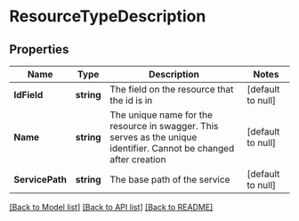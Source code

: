 # ResourceTypeDescription

## Properties
Name | Type | Description | Notes
------------ | ------------- | ------------- | -------------
**IdField** | **string** | The field on the resource that the id is in | [default to null]
**Name** | **string** | The unique name for the resource in swagger. This serves as the unique identifier. Cannot be changed after creation | [default to null]
**ServicePath** | **string** | The base path of the service | [default to null]

[[Back to Model list]](../README.md#documentation-for-models) [[Back to API list]](../README.md#documentation-for-api-endpoints) [[Back to README]](../README.md)


